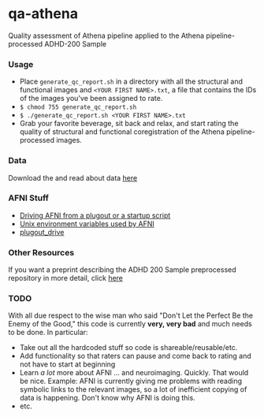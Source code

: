 # qa-athena
Quality assessment of Athena pipeline applied to the Athena pipeline-processed ADHD-200 Sample

### Usage

* Place `generate_qc_report.sh` in a directory with all the structural and functional images and `<YOUR FIRST NAME>.txt`, a file that contains the IDs of the images you've been assigned to rate.
* `$ chmod 755 generate_qc_report.sh`
* `$ ./generate_qc_report.sh <YOUR FIRST NAME>.txt`
* Grab your favorite beverage, sit back and relax, and start rating the quality of structural and functional coregistration of the Athena pipeline-processed images.

### Data

Download the and read about data [here](http://www.nitrc.org/plugins/mwiki/index.php/neurobureau:AthenaPipeline)

### AFNI Stuff

* [Driving AFNI from a plugout or a startup script](https://afni.nimh.nih.gov/pub/dist/doc/program_help/README.driver.html)
* [Unix environment variables used by AFNI](https://afni.nimh.nih.gov/pub/dist/doc/program_help/README.environment.html)
* [plugout_drive](https://afni.nimh.nih.gov/pub/dist/doc/program_help/plugout_drive.html)

### Other Resources

If you want a preprint describing the ADHD 200 Sample preprocessed repository in more detail, click [here](http://biorxiv.org/content/biorxiv/early/2016/01/17/037044.full.pdf)

### TODO

With all due respect to the wise man who said "Don't Let the Perfect Be the Enemy of the Good," this code is currently **very, very bad** and much needs to be done. In particular:
* Take out all the hardcoded stuff so code is shareable/reusable/etc.
* Add functionality so that raters can pause and come back to rating and not have to start at beginning
* Learn *a lot* more about AFNI ... and neuroimaging. Quickly. That would be nice. Example: AFNI is currently giving me problems with reading symbolic links to the relevant images, so a lot of inefficient copying of data is happening. Don't know why AFNI is doing this.
* etc.


